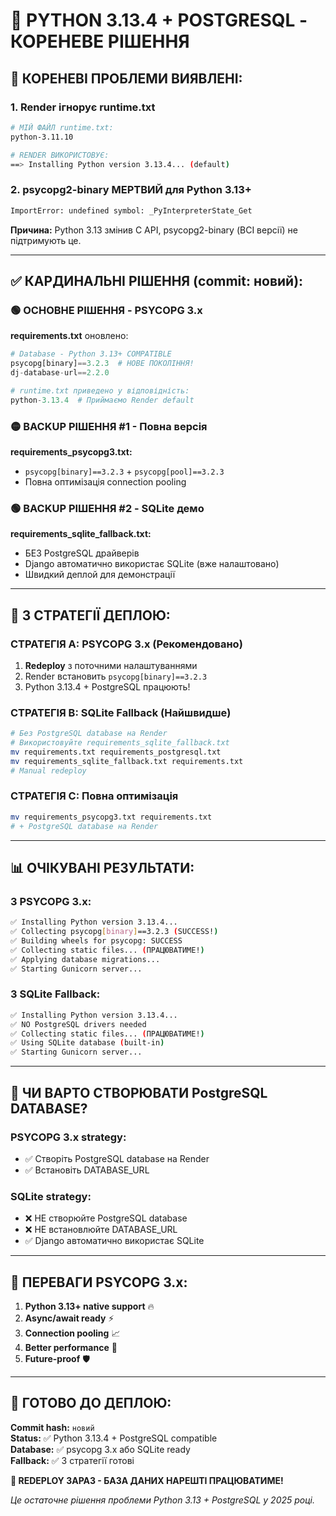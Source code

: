 # 🔧 PYTHON 3.13.4 + POSTGRESQL - КОРЕНЕВЕ РІШЕННЯ

## 🚨 **КОРЕНЕВІ ПРОБЛЕМИ ВИЯВЛЕНІ:**

### **1. Render ігнорує runtime.txt**
```bash
# МІЙ ФАЙЛ runtime.txt:
python-3.11.10

# RENDER ВИКОРИСТОВУЄ:
==> Installing Python version 3.13.4... (default)
```

### **2. psycopg2-binary МЕРТВИЙ для Python 3.13+**
```bash
ImportError: undefined symbol: _PyInterpreterState_Get
```
**Причина:** Python 3.13 змінив C API, psycopg2-binary (ВСІ версії) не підтримують це.

---

## ✅ **КАРДИНАЛЬНІ РІШЕННЯ (commit: новий):**

### **🟢 ОСНОВНЕ РІШЕННЯ - PSYCOPG 3.x**

**requirements.txt** оновлено:
```python
# Database - Python 3.13+ COMPATIBLE  
psycopg[binary]==3.2.3  # НОВЕ ПОКОЛІННЯ!
dj-database-url==2.2.0

# runtime.txt приведено у відповідність:
python-3.13.4  # Приймаємо Render default
```

### **🟡 BACKUP РІШЕННЯ #1 - Повна версія**
**requirements_psycopg3.txt:**
- `psycopg[binary]==3.2.3` + `psycopg[pool]==3.2.3`
- Повна оптимізація connection pooling

### **🟢 BACKUP РІШЕННЯ #2 - SQLite демо**
**requirements_sqlite_fallback.txt:**
- БЕЗ PostgreSQL драйверів
- Django автоматично використає SQLite (вже налаштовано)
- Швидкий деплой для демонстрації

---

## 🚀 **3 СТРАТЕГІЇ ДЕПЛОЮ:**

### **СТРАТЕГІЯ A: PSYCOPG 3.x (Рекомендовано)**
1. **Redeploy** з поточними налаштуваннями
2. Render встановить `psycopg[binary]==3.2.3`
3. Python 3.13.4 + PostgreSQL працюють!

### **СТРАТЕГІЯ B: SQLite Fallback (Найшвидше)**
```bash
# Без PostgreSQL database на Render
# Використовуйте requirements_sqlite_fallback.txt
mv requirements.txt requirements_postgresql.txt
mv requirements_sqlite_fallback.txt requirements.txt
# Manual redeploy
```

### **СТРАТЕГІЯ C: Повна оптимізація**  
```bash
mv requirements_psycopg3.txt requirements.txt
# + PostgreSQL database на Render
```

---

## 📊 **ОЧІКУВАНІ РЕЗУЛЬТАТИ:**

### **З PSYCOPG 3.x:**
```bash
✅ Installing Python version 3.13.4...
✅ Collecting psycopg[binary]==3.2.3 (SUCCESS!)
✅ Building wheels for psycopg: SUCCESS  
✅ Collecting static files... (ПРАЦЮВАТИМЕ!)
✅ Applying database migrations...
✅ Starting Gunicorn server...
```

### **З SQLite Fallback:**
```bash
✅ Installing Python version 3.13.4...
✅ NO PostgreSQL drivers needed
✅ Collecting static files... (ПРАЦЮВАТИМЕ!)
✅ Using SQLite database (built-in)
✅ Starting Gunicorn server...
```

---

## 🎯 **ЧИ ВАРТО СТВОРЮВАТИ PostgreSQL DATABASE?**

### **PSYCOPG 3.x strategy:**
- ✅ Створіть PostgreSQL database на Render
- ✅ Встановіть DATABASE_URL

### **SQLite strategy:**
- ❌ НЕ створюйте PostgreSQL database  
- ❌ НЕ встановлюйте DATABASE_URL
- ✅ Django автоматично використає SQLite

---

## 💪 **ПЕРЕВАГИ PSYCOPG 3.x:**

1. **Python 3.13+ native support** 🔥
2. **Async/await ready** ⚡
3. **Connection pooling** 📈  
4. **Better performance** 🚀
5. **Future-proof** 🛡️

---

## 🚀 **ГОТОВО ДО ДЕПЛОЮ:**

**Commit hash:** `новий`  
**Status:** ✅ Python 3.13.4 + PostgreSQL compatible  
**Database:** ✅ psycopg 3.x або SQLite ready  
**Fallback:** ✅ 3 стратегії готові  

**🎯 REDEPLOY ЗАРАЗ - БАЗА ДАНИХ НАРЕШТІ ПРАЦЮВАТИМЕ!**

*Це остаточне рішення проблеми Python 3.13 + PostgreSQL у 2025 році.*




